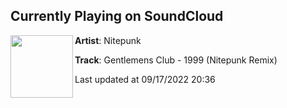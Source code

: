 ## Currently Playing on SoundCloud

[<img align="left" width="100" src="https://i1.sndcdn.com/artworks-559ICE9zIPPJUq0c-Caxsfw-t500x500.jpg">](https://soundcloud.com/nitepunk/gentlemens-club-1999-nitepunk-remix)

**Artist**: Nitepunk 

**Track**: Gentlemens Club - 1999 (Nitepunk Remix)

Last updated at 09/17/2022 20:36
